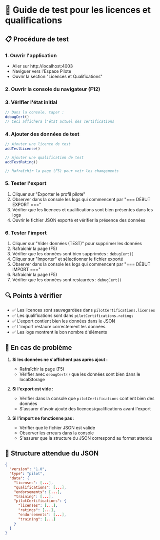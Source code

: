 # 🧪 Guide de test pour les licences et qualifications

## 📋 Procédure de test

### 1. Ouvrir l'application
- Aller sur http://localhost:4003
- Naviguer vers l'Espace Pilote
- Ouvrir la section "Licences et Qualifications"

### 2. Ouvrir la console du navigateur (F12)

### 3. Vérifier l'état initial
```javascript
// Dans la console, taper :
debugCert()
// Ceci affichera l'état actuel des certifications
```

### 4. Ajouter des données de test
```javascript
// Ajouter une licence de test
addTestLicense()

// Ajouter une qualification de test
addTestRating()

// Rafraîchir la page (F5) pour voir les changements
```

### 5. Tester l'export
1. Cliquer sur "Exporter le profil pilote"
2. Observer dans la console les logs qui commencent par "=== DÉBUT EXPORT ==="
3. Vérifier que les licences et qualifications sont bien présentes dans les logs
4. Ouvrir le fichier JSON exporté et vérifier la présence des données

### 6. Tester l'import
1. Cliquer sur "Vider données (TEST)" pour supprimer les données
2. Rafraîchir la page (F5)
3. Vérifier que les données sont bien supprimées : `debugCert()`
4. Cliquer sur "Importer" et sélectionner le fichier exporté
5. Observer dans la console les logs qui commencent par "=== DÉBUT IMPORT ==="
6. Rafraîchir la page (F5)
7. Vérifier que les données sont restaurées : `debugCert()`

## 🔍 Points à vérifier

- ✅ Les licences sont sauvegardées dans `pilotCertifications.licenses`
- ✅ Les qualifications sont dans `pilotCertifications.ratings`
- ✅ L'export contient bien les données dans le JSON
- ✅ L'import restaure correctement les données
- ✅ Les logs montrent le bon nombre d'éléments

## 🐛 En cas de problème

1. **Si les données ne s'affichent pas après ajout :**
   - Rafraîchir la page (F5)
   - Vérifier avec `debugCert()` que les données sont bien dans le localStorage

2. **Si l'export est vide :**
   - Vérifier dans la console que `pilotCertifications` contient bien des données
   - S'assurer d'avoir ajouté des licences/qualifications avant l'export

3. **Si l'import ne fonctionne pas :**
   - Vérifier que le fichier JSON est valide
   - Observer les erreurs dans la console
   - S'assurer que la structure du JSON correspond au format attendu

## 📝 Structure attendue du JSON

```json
{
  "version": "1.0",
  "type": "pilot",
  "data": {
    "licenses": [...],
    "qualifications": [...],
    "endorsements": [...],
    "training": [...],
    "pilotCertifications": {
      "licenses": [...],
      "ratings": [...],
      "endorsements": [...],
      "training": [...]
    }
  }
}
```